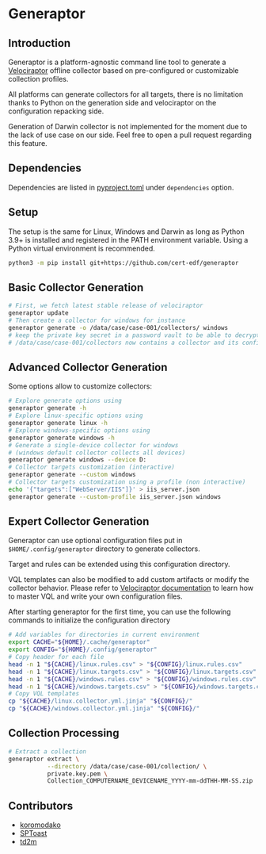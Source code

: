 # Generaptor


## Introduction

Generaptor is a platform-agnostic command line tool to generate a [Velociraptor](https://github.com/velocidex/velociraptor) offline collector based on pre-configured or customizable collection profiles.

All platforms can generate collectors for all targets, there is no limitation thanks to Python on the generation side and velociraptor on the configuration repacking side.

Generation of Darwin collector is not implemented for the moment due to the lack of use case on our side. Feel free to open a pull request regarding this feature.


## Dependencies

Dependencies are listed in [pyproject.toml](pyproject.toml) under `dependencies` option.


## Setup

The setup is the same for Linux, Windows and Darwin as long as Python 3.9+ is
installed and registered in the PATH environment variable. Using a Python virtual
environment is recommended.

```bash
python3 -m pip install git+https://github.com/cert-edf/generaptor
```


## Basic Collector Generation

```bash
# First, we fetch latest stable release of velociraptor
generaptor update
# Then create a collector for windows for instance
generaptor generate -o /data/case/case-001/collectors/ windows
# keep the private key secret in a password vault to be able to decrypt the archive
# /data/case/case-001/collectors now contains a collector and its configuration file
```


## Advanced Collector Generation

Some options allow to customize collectors:

```bash
# Explore generate options using
generaptor generate -h
# Explore linux-specific options using
generaptor generate linux -h
# Explore windows-specific options using
generaptor generate windows -h
# Generate a single-device collector for windows
# (windows default collector collects all devices)
generaptor generate windows --device D:
# Collector targets customization (interactive)
generaptor generate --custom windows
# Collector targets customization using a profile (non interactive)
echo '{"targets":["WebServer/IIS"]}' > iis_server.json
generaptor generate --custom-profile iis_server.json windows
```


## Expert Collector Generation

Generaptor can use optional configuration files put in `$HOME/.config/generaptor` directory to generate collectors.

Target and rules can be extended using this configuration directory.

VQL templates can also be modified to add custom artifacts or modify the collector behavior. Please refer to [Velociraptor documentation](https://docs.velociraptor.app/) to learn how to master VQL and write your own configuration files.

After starting generaptor for the first time, you can use the following commands to initialize the configuration directory

```bash
# Add variables for directories in current environment
export CACHE="${HOME}/.cache/generaptor"
export CONFIG="${HOME}/.config/generaptor"
# Copy header for each file
head -n 1 "${CACHE}/linux.rules.csv" > "${CONFIG}/linux.rules.csv"
head -n 1 "${CACHE}/linux.targets.csv" > "${CONFIG}/linux.targets.csv"
head -n 1 "${CACHE}/windows.rules.csv" > "${CONFIG}/windows.rules.csv"
head -n 1 "${CACHE}/windows.targets.csv" > "${CONFIG}/windows.targets.csv"
# Copy VQL templates
cp "${CACHE}/linux.collector.yml.jinja" "${CONFIG}/"
cp "${CACHE}/windows.collector.yml.jinja" "${CONFIG}/"
```


## Collection Processing

```bash
# Extract a collection
generaptor extract \
           --directory /data/case/case-001/collection/ \
           private.key.pem \
           Collection_COMPUTERNAME_DEVICENAME_YYYY-mm-ddTHH-MM-SS.zip
```

## Contributors

- [koromodako](https://github.com/koromodako)
- [SPToast](https://github.com/SPToast)
- [td2m](https://github.com/td2m)
